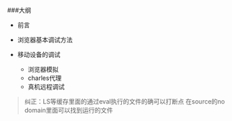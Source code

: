 ###大纲

* 前言
* 浏览器基本调试方法
* 移动设备的调试
	
	* 浏览器模拟
	* charles代理
	* 真机远程调试
	
>纠正：LS等缓存里面的通过eval执行的文件的确可以打断点  在source的no domain里面可以找到运行的文件